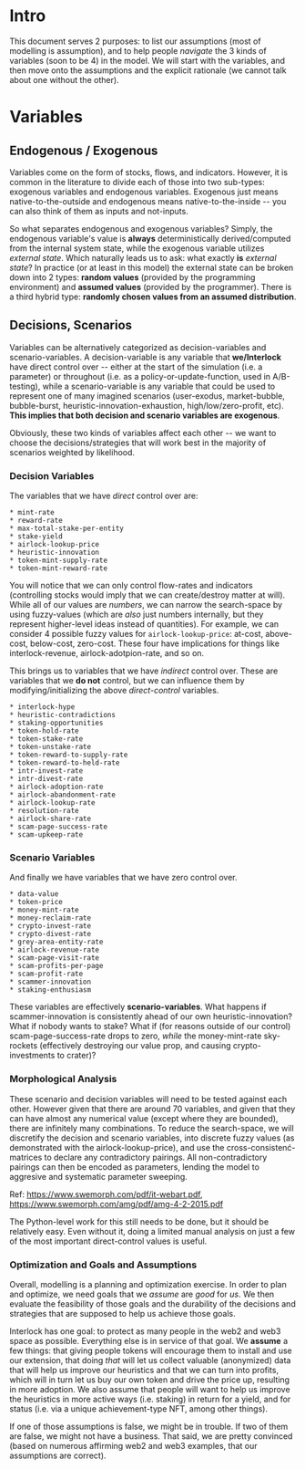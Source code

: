 # Intro

This document serves 2 purposes: to list our assumptions (most of modelling is
assumption), and to help people _navigate_ the 3 kinds of variables (soon to be
4) in the model. We will start with the variables, and then move onto the assumptions
and the explicit rationale (we cannot talk about one without the other).

# Variables

## Endogenous / Exogenous

Variables come on the form of stocks, flows, and indicators. However, it is common
in the literature to divide each of those into two sub-types: exogenous variables and
endogenous variables. Exogenous just means native-to-the-outside and endogenous means
native-to-the-inside -- you can also think of them as inputs and not-inputs.

So what separates endogenous and exogenous variables? Simply, the endogenous variable's
value is **always** deterministically derived/computed from the internal system state,
while the exogenous variable utilizes _external state_. Which naturally leads us to ask:
what exactly **is** _external state_? In practice (or at least in this model) the external
state can be broken down into 2 types: **random values** (provided by the programming environment)
and **assumed values** (provided by the programmer). There is a third hybrid type: **randomly
chosen values from an assumed distribution**.

## Decisions, Scenarios

Variables can be alternatively categorized as decision-variables and scenario-variables.
A decision-variable is any variable that **we/Interlock** have direct control over -- either
at the start of the simulation (i.e. a parameter) or throughout (i.e. as a policy-or-update-function, used in A/B-testing),
while a scenario-variable is any variable that could be used to represent one of many
imagined scenarios (user-exodus, market-bubble, bubble-burst, heuristic-innovation-exhaustion,
high/low/zero-profit, etc). **This implies that both decision and scenario variables are exogenous**.

Obviously, these two kinds of variables affect each other -- we want to choose the decisions/strategies
that will work best in the majority of scenarios weighted by likelihood.

### Decision Variables

The variables that we have _direct_ control over are:

    * mint-rate
    * reward-rate
    * max-total-stake-per-entity
    * stake-yield
    * airlock-lookup-price
    * heuristic-innovation
    * token-mint-supply-rate
    * token-mint-reward-rate

You will notice that we can only control flow-rates and indicators (controlling stocks
would imply that we can create/destroy matter at will). While all of our values
are _numbers_, we can narrow the search-space by using fuzzy-values (which are _also_
just numbers internally, but they represent higher-level ideas instead of quantities).
For example, we can consider 4 possible fuzzy values for `airlock-lookup-price`: at-cost,
above-cost, below-cost, zero-cost. These four have implications for things like interlock-revenue,
airlock-adotpion-rate, and so on.

This brings us to variables that we have _indirect_ control over. These are variables that we
**do not** control, but we can influence them by modifying/initializing the above _direct-control_
variables.

    * interlock-hype
    * heuristic-contradictions
    * staking-opportunities
    * token-hold-rate
    * token-stake-rate
    * token-unstake-rate
    * token-reward-to-supply-rate
    * token-reward-to-held-rate
    * intr-invest-rate
    * intr-divest-rate
    * airlock-adoption-rate
    * airlock-abandonment-rate
    * airlock-lookup-rate
    * resolution-rate
    * airlock-share-rate
    * scam-page-success-rate
    * scam-upkeep-rate

### Scenario Variables

And finally we have variables that we have zero control over.

    * data-value
    * token-price
    * money-mint-rate
    * money-reclaim-rate
    * crypto-invest-rate
    * crypto-divest-rate
    * grey-area-entity-rate
    * airlock-revenue-rate
    * scam-page-visit-rate
    * scam-profits-per-page
    * scam-profit-rate
    * scammer-innovation
    * staking-enthusiasm

These variables are effectively **scenario-variables**. What happens if scammer-innovation
is consistently ahead of our own heuristic-innovation? What if nobody wants to stake? What if
(for reasons outside of our control) scam-page-success-rate drops to zero, _while_ the money-mint-rate
sky-rockets (effectively destroying our value prop, and causing crypto-investments to crater)?

### Morphological Analysis

These scenario and decision variables will need to be tested against each other. However given that there are
around 70 variables, and given that they can have almost any numerical value (except where they are bounded),
there are infinitely many combinations. To reduce the search-space, we will discretify the decision and
scenario variables, into discrete fuzzy values (as demonstrated with the airlock-lookup-price), and use the
cross-consistenć-matrices to declare any contradictory pairings. All non-contradictory pairings can then
be encoded as parameters, lending the model to aggresive and systematic parameter sweeping.

Ref:  https://www.swemorph.com/pdf/it-webart.pdf, https://www.swemorph.com/amg/pdf/amg-4-2-2015.pdf

The Python-level work for this still needs to be done, but it should be relatively easy. Even without it,
doing a limited manual analysis on just a few of the most important direct-control values is useful.

### Optimization and Goals and Assumptions

Overall, modelling is a planning and optimization exercise. In order to plan and optimize, we need
goals that we _assume_ are _good_ for _us_. We then evaluate the feasibility of those goals
and the durability of the decisions and strategies that are supposed to help us achieve those goals.

Interlock has one goal: to protect as many people in the web2 and web3 space as possible. Everything
else is in service of that goal. We **assume** a few things: that giving people tokens will encourage them
to install and use our extension, that doing _that_ will let us collect valuable (anonymized) data that will help us
improve our heuristics and that we can turn into profits, which will in turn let us buy our own token and drive the price
up, resulting in more adoption. We also assume that people will want to help us improve the heuristics in more active
ways (i.e. staking) in return for a yield, and for status (i.e. via a unique achievement-type NFT, among other things).

If one of those assumptions is false, we might be in trouble. If two of them are false, we might not have
a business. That said, we are pretty convinced (based on numerous affirming web2 and web3 examples, that
our assumptions are correct).


	  



